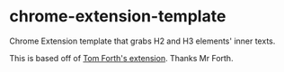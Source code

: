 # chrome-extension-template
Chrome Extension template that grabs H2 and H3 elements' inner texts.

This is based off of [Tom Forth's extension](https://www.tomforth.co.uk/chromeextension/). Thanks Mr Forth.
